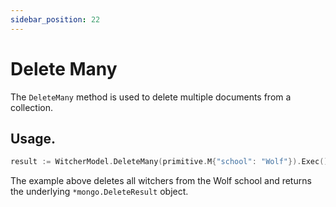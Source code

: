 ```yaml
---
sidebar_position: 22
---
```


# Delete Many

The `DeleteMany` method is used to delete multiple documents from a collection.

## Usage.

```go
result := WitcherModel.DeleteMany(primitive.M{"school": "Wolf"}).Exec().(*mongo.DeleteResult)
```

The example above deletes all witchers from the Wolf school and returns the underlying `*mongo.DeleteResult` object.